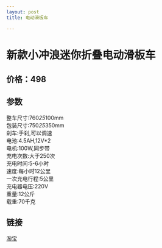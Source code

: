 ```yaml
---
layout: post
title: 电动滑板车

---
```

# 新款小冲浪迷你折叠电动滑板车
## 价格：498
## 参数
整车尺寸:760*25*100mm  
包装尺寸:750*25*350mm  
刹车:手刹,可以调速  
电池:4.5AH,12V*2  
电机:100W,同步带  
充电次数:大于250次  
充电时间:5-6小时  
速度:每小时12公里  
一次充电行程:5公里  
充电器电压:220V  
重量:12公斤  
载重:70千克  
## 链接
[淘宝](http://item.taobao.com/item.htm?spm=a1z10.3.0.96.x41zTo&id=15488125008&)